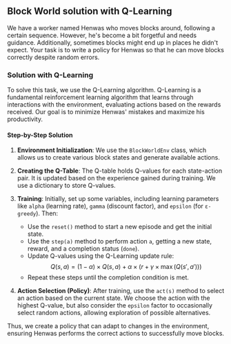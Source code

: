 ## Block World solution with Q-Learning
We have a worker named Henwas who moves blocks around, following a certain sequence. However, he's become a bit forgetful and needs guidance. Additionally, sometimes blocks might end up in places he didn't expect. Your task is to write a policy for Henwas so that he can move blocks correctly despite random errors.

### Solution with Q-Learning
To solve this task, we use the Q-Learning algorithm. Q-Learning is a fundamental reinforcement learning algorithm that learns through interactions with the environment, evaluating actions based on the rewards received. Our goal is to minimize Henwas' mistakes and maximize his productivity.

#### Step-by-Step Solution
1. **Environment Initialization**: We use the `BlockWorldEnv` class, which allows us to create various block states and generate available actions.

2. **Creating the Q-Table**: The Q-table holds Q-values for each state-action pair. It is updated based on the experience gained during training. We use a dictionary to store Q-values.

3. **Training**: Initially, set up some variables, including learning parameters like `alpha` (learning rate), `gamma` (discount factor), and `epsilon` (for `ε-greedy`). Then:
   * Use the `reset()` method to start a new episode and get the initial state.
   * Use the `step(a)` method to perform action `a`, getting a new state, reward, and a completion status (`done`).
   * Update Q-values using the Q-Learning update rule:
     $$ Q(s, a) = (1 - \alpha) \times Q(s, a) + \alpha \times (r + \gamma \times \max(Q(s', a'))) $$
   * Repeat these steps until the completion condition is met.

4. **Action Selection (Policy)**: After training, use the `act(s)` method to select an action based on the current state. We choose the action with the highest Q-value, but also consider the `epsilon` factor to occasionally select random actions, allowing exploration of possible alternatives.

Thus, we create a policy that can adapt to changes in the environment, ensuring Henwas performs the correct actions to successfully move blocks.
